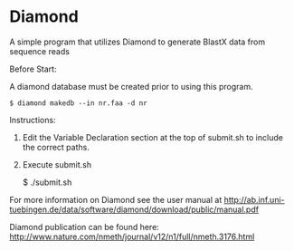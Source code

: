 # Diamond
A simple program that utilizes Diamond to generate BlastX data from sequence reads

Before Start:

A diamond database must be created prior to using this program. 

    $ diamond makedb --in nr.faa -d nr

Instructions:

1) Edit the Variable Declaration section at the top of submit.sh to include the correct paths.

2) Execute submit.sh
    
    $ ./submit.sh

For more information on Diamond see the user manual at http://ab.inf.uni-tuebingen.de/data/software/diamond/download/public/manual.pdf

Diamond publication can be found here: http://www.nature.com/nmeth/journal/v12/n1/full/nmeth.3176.html
